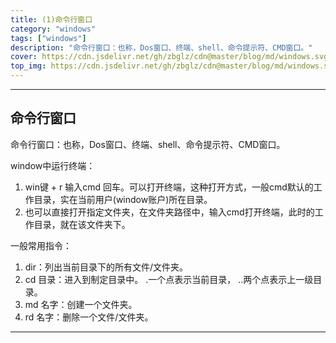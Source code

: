 ```yaml
---
title: (1)命令行窗口
category: "windows"
tags: ["windows"]
description: "命令行窗口：也称，Dos窗口、终端、shell、命令提示符、CMD窗口。"
cover: https://cdn.jsdelivr.net/gh/zbglz/cdn@master/blog/md/windows.svg
top_img: https://cdn.jsdelivr.net/gh/zbglz/cdn@master/blog/md/windows.svg
---
```


***

## 命令行窗口

命令行窗口：也称，Dos窗口、终端、shell、命令提示符、CMD窗口。

window中运行终端：
1. win键 + r 输入cmd 回车。可以打开终端，这种打开方式，一般cmd默认的工作目录，实在当前用户(window账户)所在目录。
2. 也可以直接打开指定文件夹，在文件夹路径中，输入cmd打开终端，此时的工作目录，就在该文件夹下。

一般常用指令：
1. dir：列出当前目录下的所有文件/文件夹。
2. cd 目录：进入到制定目录中。 .一个点表示当前目录， ..两个点表示上一级目录。
3. md 名字：创建一个文件夹。
4. rd 名字：删除一个文件/文件夹。

***